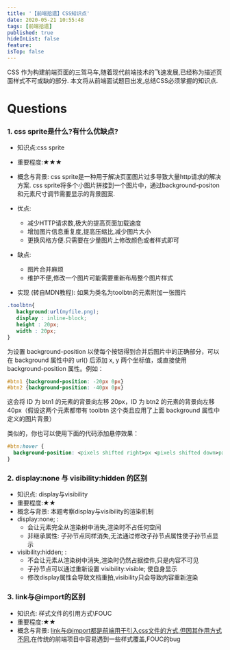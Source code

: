 ```yaml
---
title: '【前端拾遗】CSS知识点'
date: 2020-05-21 10:55:48
tags: [前端拾遗]
published: true
hideInList: false
feature: 
isTop: false
---
```


CSS 作为构建前端页面的三驾马车,随着现代前端技术的飞速发展,已经称为描述页面样式不可或缺的部分. 本文将从前端面试题目出发,总结CSS必须掌握的知识点.
<!-- more -->


# Questions

### 1. css sprite是什么?有什么优缺点?

- 知识点:css sprite
- 重要程度:★★★
- 概念与背景: css sprite是一种用于解决页面图片过多导致大量http请求的解决方案. css sprite将多个小图片拼接到一个图片中，通过background-positon 和元素尺寸调节需要显示的背景图案.
- 优点:
    - 减少HTTP请求数,极大的提高页面加载速度
    - 增加图片信息重复度,提高压缩比,减少图片大小
    - 更换风格方便.只需要在少量图片上修改颜色或者样式即可
- 缺点:
    - 图片合并麻烦
    - 维护不便,修改一个图片可能需要重新布局整个图片样式

- 实现 (转自MDN教程):
  如果为类名为toolbtn的元素附加一张图片
 ```css
.toolbtn{
    background:url(myfile.png);
    display : inline-block;
    height : 20px;
    width : 20px;
}
 ```
为设置 background-position 以使每个按钮得到合并后图片中的正确部分，可以在 background 属性中的 url() 后添加 x, y 两个坐标值，或直接使用 background-position 属性。例如：

 ```css
#btn1 {background-position: -20px 0px}
#btn2 {background-position: -40px 0px}
 ```

 这会将 ID 为 btn1 的元素的背景向左移 20px，ID 为 btn2 的元素的背景向左移40px（假设这两个元素都带有 toolbtn 这个类且应用了上面 background 属性中定义的图片背景）

类似的，你也可以使用下面的代码添加悬停效果：
```css
#btn:hover {
  background-position: <pixels shifted right>px <pixels shifted down>px;
}
```


### 2. display:none 与 visibility:hidden 的区别

- 知识点: display与visibility
- 重要程度:★★
- 概念与背景: 本题考察display与visibility的渲染机制
- display:none; :
    - 会让元素完全从渲染树中消失,渲染时不占任何空间
    - 非继承属性: 子孙节点同样消失,无法通过修改子孙节点属性使子孙节点显示
- visibility:hidden; :
    - 不会让元素从渲染树中消失,渲染时仍然占据控件,只是内容不可见
    - 子孙节点可以通过重新设置 visibility:visible; 使自身显示
    - 修改display属性会导致文档重拍,visibility只会导致内容重新渲染



### 3. link与@import的区别

- 知识点: 样式文件的引用方式\FOUC
- 重要程度:★★
- 概念与背景: link与@import都是前端用于引入css文件的方式.但因其作用方式不同,在传统的前端项目中容易遇到一些样式覆盖,FOUC的bug























